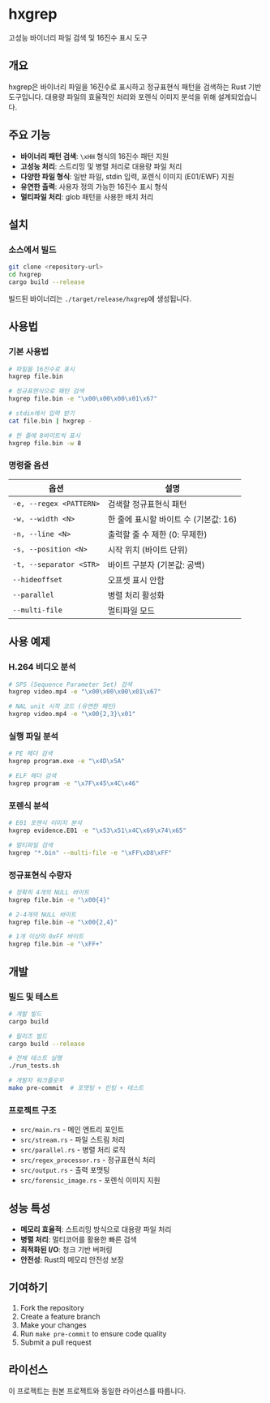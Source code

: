 # hxgrep

고성능 바이너리 파일 검색 및 16진수 표시 도구

## 개요

hxgrep은 바이너리 파일을 16진수로 표시하고 정규표현식 패턴을 검색하는 Rust 기반 도구입니다. 대용량 파일의 효율적인 처리와 포렌식 이미지 분석을 위해 설계되었습니다.

## 주요 기능

- **바이너리 패턴 검색**: `\xHH` 형식의 16진수 패턴 지원
- **고성능 처리**: 스트리밍 및 병렬 처리로 대용량 파일 처리
- **다양한 파일 형식**: 일반 파일, stdin 입력, 포렌식 이미지 (E01/EWF) 지원
- **유연한 출력**: 사용자 정의 가능한 16진수 표시 형식
- **멀티파일 처리**: glob 패턴을 사용한 배치 처리

## 설치

### 소스에서 빌드

```bash
git clone <repository-url>
cd hxgrep
cargo build --release
```

빌드된 바이너리는 `./target/release/hxgrep`에 생성됩니다.

## 사용법

### 기본 사용법

```bash
# 파일을 16진수로 표시
hxgrep file.bin

# 정규표현식으로 패턴 검색
hxgrep file.bin -e "\x00\x00\x00\x01\x67"

# stdin에서 입력 받기
cat file.bin | hxgrep -

# 한 줄에 8바이트씩 표시
hxgrep file.bin -w 8
```

### 명령줄 옵션

| 옵션 | 설명 |
|------|------|
| `-e, --regex <PATTERN>` | 검색할 정규표현식 패턴 |
| `-w, --width <N>` | 한 줄에 표시할 바이트 수 (기본값: 16) |
| `-n, --line <N>` | 출력할 줄 수 제한 (0: 무제한) |
| `-s, --position <N>` | 시작 위치 (바이트 단위) |
| `-t, --separator <STR>` | 바이트 구분자 (기본값: 공백) |
| `--hideoffset` | 오프셋 표시 안함 |
| `--parallel` | 병렬 처리 활성화 |
| `--multi-file` | 멀티파일 모드 |

## 사용 예제

### H.264 비디오 분석

```bash
# SPS (Sequence Parameter Set) 검색
hxgrep video.mp4 -e "\x00\x00\x00\x01\x67"

# NAL unit 시작 코드 (유연한 패턴)
hxgrep video.mp4 -e "\x00{2,3}\x01"
```

### 실행 파일 분석

```bash
# PE 헤더 검색
hxgrep program.exe -e "\x4D\x5A"

# ELF 헤더 검색
hxgrep program -e "\x7F\x45\x4C\x46"
```

### 포렌식 분석

```bash
# E01 포렌식 이미지 분석
hxgrep evidence.E01 -e "\x53\x51\x4C\x69\x74\x65"

# 멀티파일 검색
hxgrep "*.bin" --multi-file -e "\xFF\xD8\xFF"
```

### 정규표현식 수량자

```bash
# 정확히 4개의 NULL 바이트
hxgrep file.bin -e "\x00{4}"

# 2-4개의 NULL 바이트
hxgrep file.bin -e "\x00{2,4}"

# 1개 이상의 0xFF 바이트
hxgrep file.bin -e "\xFF+"
```

## 개발

### 빌드 및 테스트

```bash
# 개발 빌드
cargo build

# 릴리즈 빌드
cargo build --release

# 전체 테스트 실행
./run_tests.sh

# 개발자 워크플로우
make pre-commit  # 포맷팅 + 린팅 + 테스트
```

### 프로젝트 구조

- `src/main.rs` - 메인 엔트리 포인트
- `src/stream.rs` - 파일 스트림 처리
- `src/parallel.rs` - 병렬 처리 로직
- `src/regex_processor.rs` - 정규표현식 처리
- `src/output.rs` - 출력 포맷팅
- `src/forensic_image.rs` - 포렌식 이미지 지원

## 성능 특성

- **메모리 효율적**: 스트리밍 방식으로 대용량 파일 처리
- **병렬 처리**: 멀티코어를 활용한 빠른 검색
- **최적화된 I/O**: 청크 기반 버퍼링
- **안전성**: Rust의 메모리 안전성 보장

## 기여하기

1. Fork the repository
2. Create a feature branch
3. Make your changes
4. Run `make pre-commit` to ensure code quality
5. Submit a pull request

## 라이선스

이 프로젝트는 원본 프로젝트와 동일한 라이선스를 따릅니다.